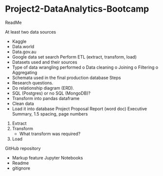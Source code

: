 # Project2-DataAnalytics-Bootcamp

ReadMe

At least two data sources
-	Kaggle
-	Data.world
-	Data.gov.au
-	Google data set search
Perform ETL (extract, transform, load)
-	Datasets used and their sources
-	Type of data wrangling performed
    o	Data cleaning
    o	Joining
    o	Filtering
    o	Aggregating
-	Schemata used in the final production database
Steps
-	Research questions.
-	Do relationship diagram (ERD).
-	SQL (Postgres) or no SQL (MongoDB)?
-	Transform into pandas dataframe
-	Clean data
-	Load it into database
Project Proposal
Report (word doc)
Executive Summary, 1.5 spacing, page numbers
1.	Extract
2.	Transform
    -	What transform was required?
3.	Load

GitHub repository
-	Markup feature Jupyter Notebooks
-	Readme
-	gitignore
